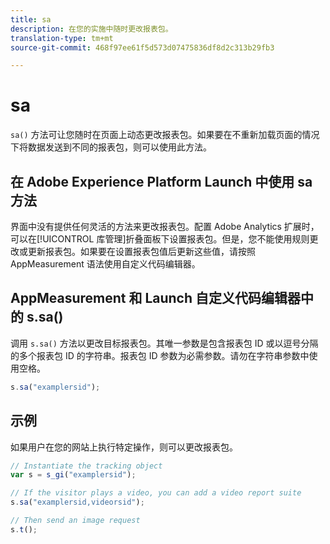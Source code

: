 ```yaml
---
title: sa
description: 在您的实施中随时更改报表包。
translation-type: tm+mt
source-git-commit: 468f97ee61f5d573d07475836df8d2c313b29fb3

---
```



# sa

`sa()` 方法可让您随时在页面上动态更改报表包。如果要在不重新加载页面的情况下将数据发送到不同的报表包，则可以使用此方法。

## 在 Adobe Experience Platform Launch 中使用 sa 方法

界面中没有提供任何灵活的方法来更改报表包。配置 Adobe Analytics 扩展时，可以在[!UICONTROL 库管理]折叠面板下设置报表包。但是，您不能使用规则更改或更新报表包。如果要在设置报表包值后更新这些值，请按照 AppMeasurement 语法使用自定义代码编辑器。

## AppMeasurement 和 Launch 自定义代码编辑器中的 s.sa()

调用 `s.sa()` 方法以更改目标报表包。其唯一参数是包含报表包 ID 或以逗号分隔的多个报表包 ID 的字符串。报表包 ID 参数为必需参数。请勿在字符串参数中使用空格。

```js
s.sa("examplersid");
```

## 示例

如果用户在您的网站上执行特定操作，则可以更改报表包。

```js
// Instantiate the tracking object
var s = s_gi("examplersid");

// If the visitor plays a video, you can add a video report suite
s.sa("examplersid,videorsid");

// Then send an image request
s.t();
```
